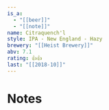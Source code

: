 ```yaml
---
is_a:
  - "[[beer]]"
  - "[[note]]"
name: Citraquench'l
style: IPA - New England - Hazy
brewery: "[[Heist Brewery]]"
abv: 7.1
rating: 👍👍
last: "[[2018-10]]"
---
```

# Notes

